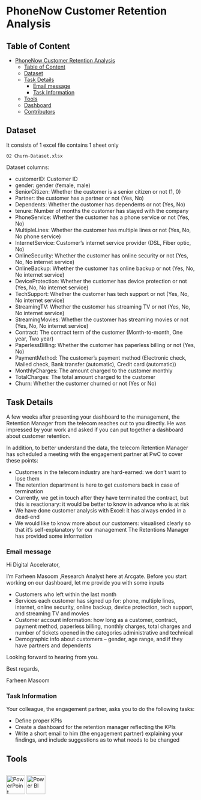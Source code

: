# PhoneNow Customer Retention Analysis

## Table of Content

- [PhoneNow Customer Retention Analysis](#phonenow-customer-retention-analysis)
  - [Table of Content](#table-of-content)
  - [Dataset](#dataset)
  - [Task Details](#task-details)
    - [Email message](#email-message)
    - [Task Information](#task-information)
  - [Tools](#tools)
  - [Dashboard](#dashboard)
  - [Contributors](#contributors)

## Dataset

It consists of 1 excel file contains 1 sheet only

`02 Churn-Dataset.xlsx`

Dataset columns:

- customerID: Customer ID
- gender: gender (female, male)
- SeniorCitizen: Whether the customer is a senior citizen or not (1, 0)
- Partner: the customer has a partner or not (Yes, No)
- Dependents: Whether the customer has dependents or not (Yes, No)
- tenure: Number of months the customer has stayed with the company
- PhoneService: Whether the customer has a phone service or not (Yes, No)
- MultipleLines: Whether the customer has multiple lines or not (Yes, No, No phone service)
- InternetService: Customer’s internet service provider (DSL, Fiber optic, No)
- OnlineSecurity: Whether the customer has online security or not (Yes, No, No internet service)
- OnlineBackup: Whether the customer has online backup or not (Yes, No, No internet service)
- DeviceProtection: Whether the customer has device protection or not (Yes, No, No internet service)
- TechSupport: Whether the customer has tech support or not (Yes, No, No internet service)
- StreamingTV: Whether the customer has streaming TV or not (Yes, No, No internet service)
- StreamingMovies: Whether the customer has streaming movies or not (Yes, No, No internet service)
- Contract: The contract term of the customer (Month-to-month, One year, Two year)
- PaperlessBilling: Whether the customer has paperless billing or not (Yes, No)
- PaymentMethod: The customer’s payment method (Electronic check, Mailed check, Bank transfer (automatic), Credit card (automatic))
- MonthlyCharges: The amount charged to the customer monthly
- TotalCharges: The total amount charged to the customer
- Churn: Whether the customer churned or not (Yes or No)

## Task Details

A few weeks after presenting your dashboard to the management, the Retention Manager from the telecom reaches out to you directly. He was impressed by your work and asked if you can put together a dashboard about customer retention.

In addition, to better understand the data, the telecom Retention Manager has scheduled a meeting with the engagement partner at PwC to cover these points:

- Customers in the telecom industry are hard-earned: we don’t want to lose them
- The retention department is here to get customers back in case of termination
- Currently, we get in touch after they have terminated the contract, but this is reactionary: it would be better to know in advance who is at risk
- We  have done customer analysis with Excel: it has always ended in a dead-end
- We would like to know more about our customers: visualised clearly so that it’s self-explanatory for our management
The Retentions Manager has provided some information

### Email message

Hi Digital Accelerator,

I’m Farheen Masoom ,Research Analyst here at Arcgate. Before you start working on our dashboard, let me provide you with some inputs

- Customers who left within the last month
- Services each customer has signed up for: phone, multiple lines, internet, online security, online backup, device protection, tech
support, and streaming TV and movies
- Customer account information: how long as a customer, contract, payment method, paperless billing, monthly charges, total charges
and number of tickets opened in the categories administrative and technical
- Demographic info about customers – gender, age range, and 
if they have partners and dependents

Looking forward to hearing from you.

Best regards,

Farheen Masoom

### Task Information

Your colleague, the engagement partner, asks you to do the following tasks:

- Define proper KPIs
- Create a dashboard for the retention manager reflecting the KPIs
- Write a short email to him (the engagement partner) explaining your findings, and include suggestions as to what needs to be changed

## Tools

<p style="float:left">
<img src="./Icons/powerpoint.png" height="50" alt="PowerPoint" title="PowerPoint">
<img src="./Icons/power-bi-icon.png" height="50" alt="Power BI" title="Power BI">
</p>
<div style="clear:both"></div>

